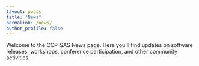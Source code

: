 ```yaml
---
layout: posts
title: "News"
permalink: /news/
author_profile: false
---
```


Welcome to the CCP-SAS News page. Here you'll find updates on software releases,
workshops, conference participation, and other community activities.

